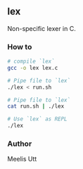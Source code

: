 ## lex

Non-specific lexer in C.

### How to

```sh
# compile `lex`
gcc -o lex lex.c

# Pipe file to `lex`
./lex < run.sh

# Pipe file to `lex`
cat run.sh | ./lex

# Use `lex` as REPL
./lex
```

### Author

Meelis Utt